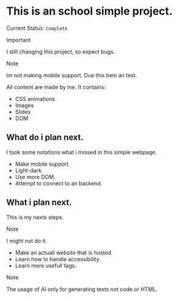 # This is an school simple project.
Current Status: `Complete`

> [!IMPORTANT]
> I still changing this project, so expect bugs.

> [!NOTE]
> Im not making mobile support. Due this bein an test.

All content are made by me.
It contains:
<ul>
  <li>CSS animations</li>
  <li>Images</li>
  <li>Slides</li>
  <li>DOM</li>
</ul>

## What do i plan next.
I took some notations what i missed in this simple webpage.
<ul>
  <li>Make mobile support.</li>
  <li>Light-dark.</li>
  <li>Use more DOM.</li>
  <li>Attempt to connect to an backend.</li>
</ul>

## What i plan next.
This is my nexts steps.
> [!NOTE]
> I might not do it.

+ Make an actuall website that is hosted.
+ Learn how to handle accessibility.
+ Learn more usefull tags.

> [!NOTE]
> The usage of AI only for generating texts not code or HTML.